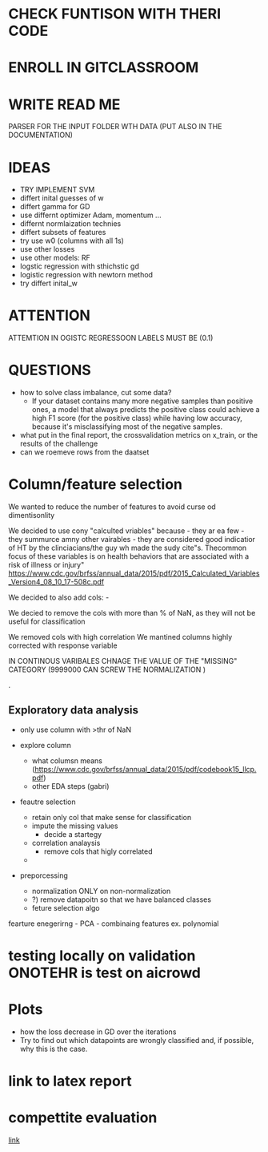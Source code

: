 # CHECK FUNTISON WITH THERI CODE
# ENROLL IN GITCLASSROOM
# WRITE READ ME
PARSER FOR THE INPUT FOLDER WTH DATA (PUT ALSO IN THE DOCUMENTATION)
# 

# IDEAS
- TRY IMPLEMENT SVM
- differt inital guesses of w
- differt gamma for GD
- use differnt optimizer Adam, momentum ...
- differnt normlaization technies
- differt subsets of features
- try use w0 (columns with all 1s)
- use other losses
- use other models: RF
- logstic regression with sthichstic gd
- logistic regression with newtorn method
- try differt inital_w

# ATTENTION
ATTEMTION IN OGISTC REGRESSOON LABELS MUST BE (0.1)

# QUESTIONS
- how to solve class imbalance, cut some data?
    - If your dataset contains many more negative samples than positive ones, a model that always predicts the positive class could achieve a high F1 score (for the positive class) while having low accuracy, because it's misclassifying most of the negative samples.
- what put in the final report, the crossvalidation metrics on x_train, or the results of the challenge
- can we roemeve rows from the daatset



# Column/feature selection
We wanted to reduce the number of features to avoid curse od dimentisonlity

We decided to use cony "calculted vriables" because
    - they ar ea few
    - they summurce amny other vairables
    - they are considered good indicatior of HT by the clinciacians/the guy wh made the sudy
        cite"s. Thecommon focus of these variables is on health behaviors that are associated with a risk of illness or injury" https://www.cdc.gov/brfss/annual_data/2015/pdf/2015_Calculated_Variables_Version4_08_10_17-508c.pdf

We decided to also add cols:
    -

We decied to remove the cols with more than % of NaN, as they will not be useful for classification

We removed cols with high correlation
We mantined columns highly corrected with response variable

IN CONTINOUS VARIBALES CHNAGE THE VALUE OF THE "MISSING" CATEGORY (9999000 CAN SCREW THE NORMALIZATION )

.
## Exploratory data analysis 
- only use column with >thr of NaN
- explore column 
    - what columsn means (https://www.cdc.gov/brfss/annual_data/2015/pdf/codebook15_llcp.pdf)
    - other EDA steps (gabri)

- feautre selection
    - retain only col that make sense for classification
    - impute the missing values
        - decide a startegy
    - correlation analaysis
        - remove cols that higly correlated
    - 
- preporcessing
    - normalization ONLY on non-normalization
    - ?) remove datapoitn so that we have balanced classes
    - feture selection algo

fearture enegerirng
    - PCA
    - combinaing features ex. polynomial


# testing locally on validation ONOTEHR is test on aicrowd

# Plots
- how the loss decrease in GD over the iterations
- Try to find out which datapoints are wrongly classified and, if possible, why
this is the case.
# link to latex report

# compettite evaluation
[link](https://www.aicrowd.com/challenges/epfl-machine-learning-project-1)
